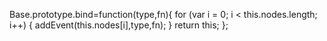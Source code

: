 Base.prototype.bind=function(type,fn){
	for (var i = 0; i < this.nodes.length; i++) {
		addEvent(this.nodes[i],type,fn);
	}
	return this;
};